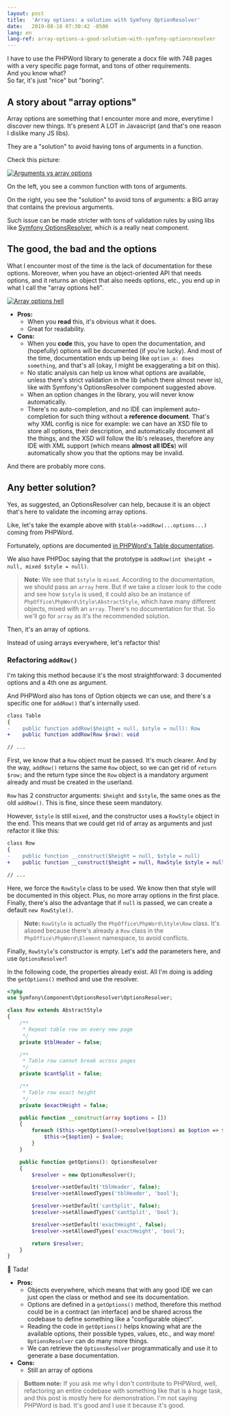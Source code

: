 ```yaml
---
layout: post
title:  'Array options: a solution with Symfony OptionResolver'
date:   2019-08-18 07:30:42 -0500
lang: en
lang-ref: array-options-a-good-solution-with-symfony-optionsresolver
---
```


I have to use the PHPWord library to generate a docx file with 748 pages with a very specific page format, and tons of other requirements.<br>
And you know what?<br>
So far, it's just "nice" but "boring".

## A story about "array options"

Array options are something that I encounter more and more, everytime I discover new things. It's present A LOT in Javascript (and that's one reason I dislike many JS libs).

They are a "solution" to avoid having tons of arguments in a function.

Check this picture:

[![Arguments vs array options](/img/array_options_example.png)](/img/array_options_example.png)

On the left, you see a common function with tons of arguments.

On the right, you see the "solution" to avoid tons of arguments: a BIG array that contains the previous arguments.

Such issue can be made stricter with tons of validation rules by using libs like [Symfony OptionsResolver](https://symfony.com/doc/current/components/options_resolver.html), which is a really neat component.

## The good, the bad and the options

What I encounter most of the time is the lack of documentation for these options. Moreover, when you have an object-oriented API that needs options, and it returns an object that also needs options, etc., you end up in what I call the "array options hell".

[![Array options hell](/img/array_options_hell.png)](/img/array_options_hell.png)

* **Pros:**
  * When you **read** this, it's obvious what it does. 
  * Great for readability.
* **Cons:**
  * When you **code** this, you have to open the documentation, and (hopefully) options will be documented (if you're lucky). And most of the time, documentation ends up being like `option_a: does something`, and that's all (okay, I might be exaggerating a bit on this).
  * No static analysis can help us know what options are available, unless there's strict validation in the lib (which there almost never is), like with Symfony's OptionsResolver component suggested above.
  * When an option changes in the library, you will never know automatically.
  * There's no auto-completion, and no IDE can implement auto-completion for such thing without a **reference document**. That's why XML config is nice for example: we can have an XSD file to store all options, their description, and automatically document all the things, and the XSD will follow the lib's releases, therefore any IDE with XML support (which means **almost all IDEs**) will automatically show you that the options may be invalid.

And there are probably more cons.

## Any better solution?

Yes, as suggested, an OptionsResolver can help, because it is an object that's here to validate the incoming array options.

Like, let's take the example above with `$table->addRow(...options...)` coming from PHPWord.

Fortunately, options are documented [in PHPWord's Table documentation](https://phpword.readthedocs.io/en/latest/styles.html#table).

We also have PHPDoc saying that the prototype is `addRow(int $height = null, mixed $style = null)`.

> **Note:** We see that `$style` is `mixed`. According to the documentation, we should pass an `array` here. But if we take a closer look to the code and see how `$style` is used, it could also be an instance of `PhpOffice\PhpWord\Style\AbstractStyle`, which have many different objects, mixed with an `array`. There's no documentation for that. So we'll go for `array` as it's the recommended solution.

Then, it's an array of options.

Instead of using arrays everywhere, let's refactor this!

### Refactoring `addRow()`

I'm taking this method because it's the most straightforward: 3 documented options and a 4th one as argument.

And PHPWord also has tons of Option objects we can use, and there's a specific one for `addRow()` that's internally used.

```diff
class Table
{
-    public function addRow($height = null, $style = null): Row
+    public function addRow(Row $row): void

// ...
```

First, we know that a `Row` object must be passed. It's much clearer. And by the way, `addRow()` returns the same `Row` object, so we can get rid of `return $row;` and the return type since the `Row` object is a mandatory argument already and must be created in the userland.

`Row` has 2 constructor arguments: `$height` and `$style`, the same ones as the old `addRow()`. 
This is fine, since these seem mandatory.

However, `$style` is still `mixed`, and the constructor uses a `RowStyle` object in the end. This means that we could get rid of array as arguments and just refactor it like this:

```diff
class Row
{
-    public function __construct($height = null, $style = null)
+    public function __construct($height = null, RowStyle $style = null)

// ...
``` 

Here, we force the `RowStyle` class to be used. We know then that style will be documented in this object. Plus, no more array options in the first place. Finally, there's also the advantage that if `null` is passed, we can create a default `new RowStyle()`.

> **Note:** `RowStyle` is actually the `PhpOffice\PhpWord\Style\Row` class. It's aliased because there's already a `Row` class in the `PhpOffice\PhpWord\Element` namespace, to avoid conflicts.

Finally, `RowStyle`'s constructor is empty. Let's add the parameters here, and use `OptionsResolver`!

In the following code, the properties already exist. All I'm doing is adding the `getOptions()` method and use the resolver.

```php
<?php
use Symfony\Component\OptionsResolver\OptionsResolver;

class Row extends AbstractStyle
{
    /**
     * Repeat table row on every new page
     */
    private $tblHeader = false;

    /**
     * Table row cannot break across pages
     */
    private $cantSplit = false;

    /**
     * Table row exact height
     */
    private $exactHeight = false;

    public function __construct(array $options = [])
    {
        foreach ($this->getOptions()->resolve($options) as $option => $value) {
            $this->{$option} = $value;        
        }
    }

    public function getOptions(): OptionsResolver
    {
        $resolver = new OptionsResolver();

        $resolver->setDefault('tblHeader', false);
        $resolver->setAllowedTypes('tblHeader', 'bool');

        $resolver->setDefault('cantSplit', false);
        $resolver->setAllowedTypes('cantSplit', 'bool');

        $resolver->setDefault('exactHeight', false);
        $resolver->setAllowedTypes('exactHeight', 'bool');

        return $resolver;
    }
}
```

🎉 Tada! 

* **Pros:**
  * Objects everywhere, which means that with any good IDE we can just open the class or method and see its documentation.
  * Options are defined in a `getOptions()` method, therefore this method could be in a contract (an interface) and be shared across the codebase to define something like a "configurable object".
  * Reading the code in `getOptions()` helps knowing what are the available options, their possible types, values, etc., and way more! `OptionsResolver` can do many more things.
  * We can retrieve the `OptionsResolver` programmatically and use it to generate a base documentation.
* **Cons:**
  * Still an array of options

> **Bottom note:** If you ask me why I don't contribute to PHPWord, well, refactoring an entire codebase with something like that is a huge task, and this post is mostly here for demonstration.
I'm not saying PHPWord is bad. It's good and I use it because it's good.
